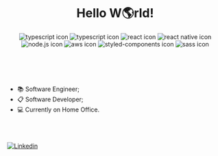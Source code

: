 
<header>
  <h1 align="center">Hello W🌎rld!</h1>
  <div style="text-align:center">
    <img src="https://img.shields.io/badge/TypeScript-007ACC?style=for-the-badge&logo=typescript&logoColor=white" alt="typescript icon" />
    <img src="https://img.shields.io/badge/JavaScript-323330?style=for-the-badge&logo=javascript&logoColor=F7DF1E" alt="typescript icon" />
    <img src="https://img.shields.io/badge/React-20232A?style=for-the-badge&logo=react&logoColor=61DAFB" alt="react icon" />
    <img src="https://img.shields.io/badge/React_Native-20232A?style=for-the-badge&logo=react&logoColor=61DAFB" alt="react native icon" />
    <img src="https://img.shields.io/badge/Node.js-43853D?style=for-the-badge&logo=node.js&logoColor=white" alt="node.js icon" />
    <img src="https://img.shields.io/badge/Amazon_AWS-232F3E?style=for-the-badge&logo=amazon-aws&logoColor=white" alt="aws icon" />
    <img src="https://img.shields.io/badge/styled--components-DB7093?style=for-the-badge&logo=styled-components&logoColor=white" alt="styled-components icon" />
    <img src="https://img.shields.io/badge/Sass-CC6699?style=for-the-badge&logo=sass&logoColor=white" alt="sass icon" />
  </div>
</header>
<br/>
<section>
  <ul>
    <li>📚 Software Engineer;</li>
    <li>📋 Software Developer;</li>
    <li>💻 Currently on Home Office.</li>
  </ul>
</section>
<br/>

<br>

[![Linkedin](https://img.shields.io/badge/LinkedIn-0077B5?style=for-the-badge&logo=linkedin&logoColor=white)](https://www.linkedin.com/in/gustavo-voigt-129406106/)
